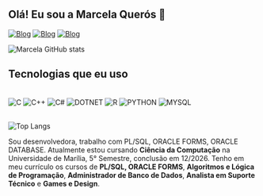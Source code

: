 ## Olá! Eu sou a Marcela Querós 🤝

[![Blog](https://img.shields.io/badge/LinkedIn-0077B5?style=for-the-badge&logo=linkedin&logoColor=white)](https://www.linkedin.com/in/marcelamqueros/)
[![Blog](https://img.shields.io/badge/WhatsApp-25D366?style=for-the-badge&logo=whatsapp&logoColor=white)](http://www.contate.me/14998520778)
[![Blog](https://img.shields.io/badge/linktree-39E09B?style=for-the-badge&logo=linktree&logoColor=white)](https://linktr.ee/marcelamqueros)

![Marcela GitHub stats](https://github-readme-stats.vercel.app/api?username=MarcelaMQueros&show_icons=true&theme=tokyonight)

## Tecnologias que eu uso

<div style="display: inline_block"><br/>
    <img align="center" alt="C" src="https://img.shields.io/badge/C-00599C?style=for-the-badge&logo=c&logoColor=white"/>
    <img align="center" alt="C++" src="https://img.shields.io/badge/C%2B%2B-00599C?style=for-the-badge&logo=c%2B%2B&logoColor=white"/>
    <img align="center" alt="C#" src="https://img.shields.io/badge/C%23-239120?style=for-the-badge&logo=c-sharp&logoColor=white"/>
    <img align="center" alt="DOTNET" src="https://img.shields.io/badge/.NET-5C2D91?style=for-the-badge&logo=.net&logoColor=white"/>
    <img align="center" alt="R" src="https://img.shields.io/badge/R-276DC3?style=for-the-badge&logo=r&logoColor=white"/>
    <img align="center" alt="PYTHON" src="https://img.shields.io/badge/Python-14354C?style=for-the-badge&logo=python&logoColor=white"/>
    <img align="center" alt="MYSQL" src="https://img.shields.io/badge/MySQL-00000F?style=for-the-badge&logo=mysql&logoColor=white"/>
</div><br/>

![Top Langs](https://github-readme-stats.vercel.app/api/top-langs/?username=MarcelaMQueros&layout=compact)

Sou desenvolvedora, trabalho com PL/SQL, ORACLE FORMS, ORACLE DATABASE. Atualmente estou cursando **Ciência da Computação** na Universidade de Marília, 5° Semestre, conclusão em 12/2026.
Tenho em meu currículo os cursos de 
**PL/SQL, ORACLE FORMS**,
**Algoritmos e Lógica de Programação**, **Administrador de Banco de Dados**, **Analista em Suporte Técnico** e **Games e Design**.

